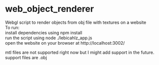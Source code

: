 # web_object_renderer
Webgl script to render objects from obj file with textures on a website  
To run:  
install dependencies using npm install  
run the script using node ./lebicahlz_app.js  
open the website on your browser at http://localhost:3002/  

mtl files are not supported right now but I might add support in the future.  
support files are .obj  
